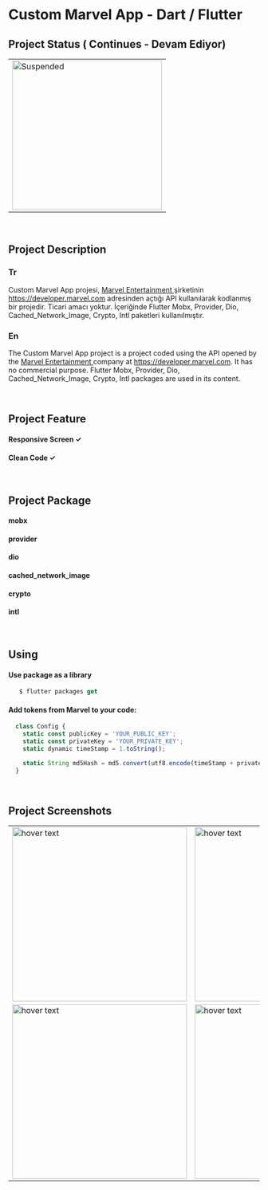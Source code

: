 # Custom Marvel App - Dart / Flutter


## Project Status ( Continues - Devam Ediyor)

<table>
  <tr>
     <td><img src="https://user-images.githubusercontent.com/17275354/169695742-ab0664fc-28a6-42f9-8d2f-a342aef5a62c.gif" alt="Suspended" width="300"></td>
  </tr> 
</table>

</br>

## Project Description

### Tr
Custom Marvel App projesi, <a href="https://www.marvel.com"> Marvel Entertainment </a> şirketinin https://developer.marvel.com adresinden açtığı API kullanılarak kodlanmış bir projedir. Ticari amacı yoktur. İçeriğinde  Flutter Mobx, Provider, Dio, Cached_Network_Image, Crypto, Intl paketleri kullanılmıştır. 
</br>
### En
The Custom Marvel App project is a project coded using the API opened by the <a href="https://www.marvel.com"> Marvel Entertainment </a> company at https://developer.marvel.com. It has no commercial purpose. Flutter Mobx, Provider, Dio, Cached_Network_Image, Crypto, Intl packages are used in its content.




</br>

## Project Feature

#### Responsive Screen ✓
#### Clean Code ✓


</br>

## Project Package

#### mobx
#### provider
#### dio
#### cached_network_image
#### crypto
#### intl


</br>

## Using


#### Use package as a library
```js
   $ flutter packages get
```

#### Add tokens from Marvel to your code:
```js
  class Config {
    static const publicKey = 'YOUR_PUBLIC_KEY';
    static const privateKey = 'YOUR_PRIVATE_KEY';
    static dynamic timeStamp = 1.toString();

    static String md5Hash = md5.convert(utf8.encode(timeStamp + privateKey + publicKey)).toString();
  }

```

</br>

## Project Screenshots

<table>

  <tr>
     <td><img src="https://user-images.githubusercontent.com/17275354/169696434-011f7ee4-6ee5-40b4-ac7e-42e05bac98cb.jpg" width="350" title="hover text"></td>
    <td><img src="https://user-images.githubusercontent.com/17275354/169696448-69f93249-4c62-477c-8fc9-ebce4c8a9f0c.jpg" width="350" title="hover text"></td>
    <td><img src="https://user-images.githubusercontent.com/17275354/169696501-9972d983-e7a5-4efb-82ba-a0bec84027ff.jpg" width="350" title="hover text"></td>
  </tr>
  <tr>
     <td><img src="https://user-images.githubusercontent.com/17275354/169696463-9571a225-be4f-485b-b5a1-4c5bda7bf13d.jpg" width="350" title="hover text"></td>
    <td><img src="https://user-images.githubusercontent.com/17275354/169696522-ad5ecfa8-a5a5-4c95-a587-b98c5a70f99f.jpg" width="350" title="hover text"></td>
    <td><img src="https://user-images.githubusercontent.com/17275354/169696531-0a9d37eb-1640-41dd-a0aa-9132eb096cc1.jpg" width="350" title="hover text"></td>
     <td><img src="https://user-images.githubusercontent.com/17275354/169696536-6ff7245b-d833-4a13-bc2d-1dbb3ccc04f9.jpg" width="350" title="hover text"></td>
  </tr>
</table>
